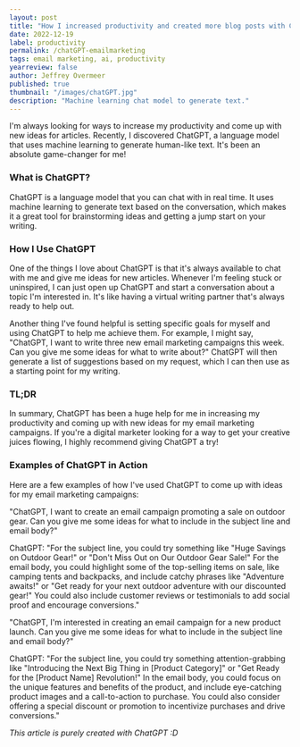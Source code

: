```yaml
---
layout: post
title: "How I increased productivity and created more blog posts with ChatGPT"
date: 2022-12-19
label: productivity
permalink: /chatGPT-emailmarketing
tags: email marketing, ai, productivity
yearreview: false
author: Jeffrey Overmeer
published: true
thumbnail: "/images/chatGPT.jpg"
description: "Machine learning chat model to generate text."
---
```


I'm always looking for ways to increase my productivity and come up with new ideas for articles. Recently, I discovered ChatGPT, a language model that uses machine learning to generate human-like text. It's been an absolute game-changer for me!

### What is ChatGPT?
ChatGPT is a language model that you can chat with in real time. It uses machine learning to generate text based on the conversation, which makes it a great tool for brainstorming ideas and getting a jump start on your writing.

### How I Use ChatGPT
One of the things I love about ChatGPT is that it's always available to chat with me and give me ideas for new articles. Whenever I'm feeling stuck or uninspired, I can just open up ChatGPT and start a conversation about a topic I'm interested in. It's like having a virtual writing partner that's always ready to help out.

Another thing I've found helpful is setting specific goals for myself and using ChatGPT to help me achieve them. For example, I might say, "ChatGPT, I want to write three new email marketing campaigns this week. Can you give me some ideas for what to write about?" ChatGPT will then generate a list of suggestions based on my request, which I can then use as a starting point for my writing.

### TL;DR
In summary, ChatGPT has been a huge help for me in increasing my productivity and coming up with new ideas for my email marketing campaigns. If you're a digital marketer looking for a way to get your creative juices flowing, I highly recommend giving ChatGPT a try!

### Examples of ChatGPT in Action
Here are a few examples of how I've used ChatGPT to come up with ideas for my email marketing campaigns:

"ChatGPT, I want to create an email campaign promoting a sale on outdoor gear. Can you give me some ideas for what to include in the subject line and email body?"

ChatGPT:
"For the subject line, you could try something like "Huge Savings on Outdoor Gear!" or "Don't Miss Out on Our Outdoor Gear Sale!" For the email body, you could highlight some of the top-selling items on sale, like camping tents and backpacks, and include catchy phrases like "Adventure awaits!" or "Get ready for your next outdoor adventure with our discounted gear!" You could also include customer reviews or testimonials to add social proof and encourage conversions."

"ChatGPT, I'm interested in creating an email campaign for a new product launch. Can you give me some ideas for what to include in the subject line and email body?"

ChatGPT:
"For the subject line, you could try something attention-grabbing like "Introducing the Next Big Thing in [Product Category]" or "Get Ready for the [Product Name] Revolution!" In the email body, you could focus on the unique features and benefits of the product, and include eye-catching product images and a call-to-action to purchase. You could also consider offering a special discount or promotion to incentivize purchases and drive conversions."

<i>This article is purely created with ChatGPT :D</i>